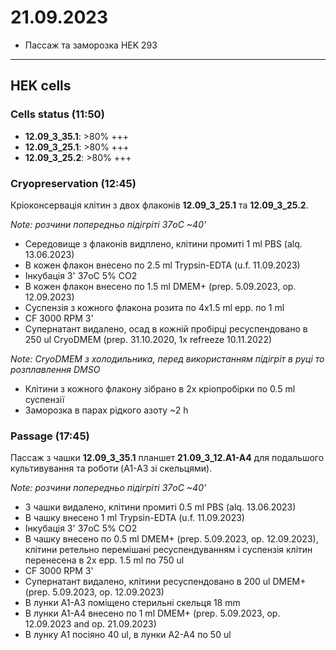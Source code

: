21.09.2023
=========
- Пассаж та заморозка HEK 293

---
## HEK cells
### Cells status (11:50)
- __12.09_3_35.1__: >80% +++
- __12.09_3_25.1__: >80% +++
- __12.09_3_25.2__: >80% +++

### Cryopreservation (12:45)
Кріоконсервація клітин з двох флаконів __12.09_3_25.1__ та __12.09_3_25.2__.

_Note: розчини попередньо підігріті 37oC ~40'_

- Середовище з флаконів видплено, клітини промиті 1 ml PBS (alq. 13.06.2023)
- В кожен флакон внесено по 2.5 ml Trypsin-EDTA (u.f. 11.09.2023)
- Інкубація 3' 37oC 5% CO2
- В кожен флакон внесено по 1.5 ml DMEM+ (prep. 5.09.2023, op. 12.09.2023)
- Суспензія з кожного флакона розита по 4x1.5 ml epp. по 1 ml
- CF 3000 RPM 3'
- Супернатант видалено, осад в кожній пробірці ресуспендовано в 250 ul CryoDMEM (prep. 31.10.2020, 1x refreeze 10.11.2022)

*Note: CryoDMEM з холодильника, перед використанням підігріт в руці то розплавлення DMSO*

- Клітини з кожного флакону зібрано в 2x кріопробірки по 0.5 ml суспензії
- Заморозка в парах рідкого азоту ~2 h

### Passage (17:45)
Пассаж з чашки __12.09_3_35.1__ планшет __21.09_3_12.A1-A4__ для подальшого культивування та роботи (A1-A3 зі скельцями).

_Note: розчини попередньо підігріті 37oC ~40'_

- З чашки видалено, клітини промиті 0.5 ml PBS (alq. 13.06.2023)
- В чашку внесено 1 ml Trypsin-EDTA (u.f. 11.09.2023)
- Інкубація 3' 37oC 5% CO2
- В чашку внесено по 0.5 ml DMEM+ (prep. 5.09.2023, op. 12.09.2023), клітини ретельно перемішані ресуспендуванням і суспензія клітин перенесена в 2x epp. 1.5 ml по 750 ul
- CF 3000 RPM 3'
- Супернатант видалено, клітини ресуспендовано в 200 ul DMEM+ (prep. 5.09.2023, op. 12.09.2023)
- В лунки A1-A3 поміщено стерильні скельця 18 mm
- В лунки A1-A4 внесено по 1 ml DMEM+ (prep. 5.09.2023, op. 12.09.2023 and op. 21.09.2023)
- В лунку A1 посіяно 40 ul, в лунки A2-A4 по 50 ul

